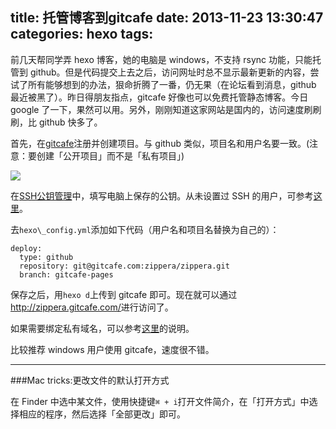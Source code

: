 title: 托管博客到gitcafe
date: 2013-11-23 13:30:47
categories: hexo
tags:
---
前几天帮同学弄 hexo 博客，她的电脑是 windows，不支持 rsync 功能，只能托管到 github。但是代码提交上去之后，访问网址时总不显示最新更新的内容，尝试了所有能够想到的办法，狠命折腾了一番，仍无果（在论坛看到消息，github 最近被黑了）。昨日得朋友指点，gitcafe 好像也可以免费托管静态博客。今日 google 了一下，果然可以用。另外，刚刚知道这家网站是国内的，访问速度刷刷刷，比 github 快多了。

首先，在[gitcafe](http://gitcafe.com/signup?invited_by=zippera)注册并创建项目。与 github 类似，项目名和用户名要一致。(注意：要创建「公开项目」而不是「私有项目」)

![](http://ww2.sinaimg.cn/large/5e8cb366jw1eauweqii0lj209k03z3yl.jpg)

<!--more-->

在[SSH公钥管理](https://gitcafe.com/account/public_keys)中，填写电脑上保存的公钥。从未设置过 SSH 的用户，可参考[这里](https://help.github.com/articles/generating-ssh-keys)。

去`hexo\_config.yml`添加如下代码（用户名和项目名替换为自己的）：

```
deploy:
  type: github
  repository: git@gitcafe.com:zippera/zippera.git
  branch: gitcafe-pages
```
保存之后，用`hexo d`上传到 gitcafe 即可。现在就可以通过<http://zippera.gitcafe.com/>进行访问了。

如果需要绑定私有域名，可以参考[这里](https://gitcafe.com/GitCafe/Help/wiki/Pages-%E7%9B%B8%E5%85%B3%E5%B8%AE%E5%8A%A9)的说明。

比较推荐 windows 用户使用 gitcafe，速度很不错。

---
###Mac tricks:更改文件的默认打开方式

在 Finder 中选中某文件，使用快捷键`⌘ + i`打开文件简介，在「打开方式」中选择相应的程序，然后选择「全部更改」即可。